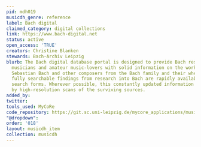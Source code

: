 ```yaml
---
pid: mdh019
musicdh_genre: reference
label: Bach digital
claimed_category: digital collections
link: https://www.bach-digital.net
status: active
open_access: 'TRUE'
creators: Christine Blanken
stewards: Bach-Archiv Leipzig
blurb: The Bach digital database portal is designed to provide Bach researchers, professional
  musicians and amateur music-lovers with solid information on the works of Johann
  Sebastian Bach and other composers from the Bach family and their whereabouts. Detailed,
  fully searchable findings from research into Bach are rapidly available via various
  search forms. Wherever possible, this constantly updated information is accompanied
  by high-resolution scans of the surviving sources.
added_by: 
twitter: 
tools_used: MyCoRe
code_repository: https://git.sc.uni-leipzig.de/mycore_applications/music
"@dropdown": 
order: '018'
layout: musicdh_item
collection: musicdh
---
```

